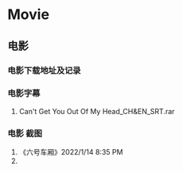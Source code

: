 # Movie 
## 电影
   ### 电影下载地址及记录
   
   
   ### 电影字幕  
   1. Can't Get You Out Of My Head_CH&EN_SRT.rar  

   ### 电影 截图
   1. 《六号车厢》2022/1/14 8:35 PM  
   2. 
